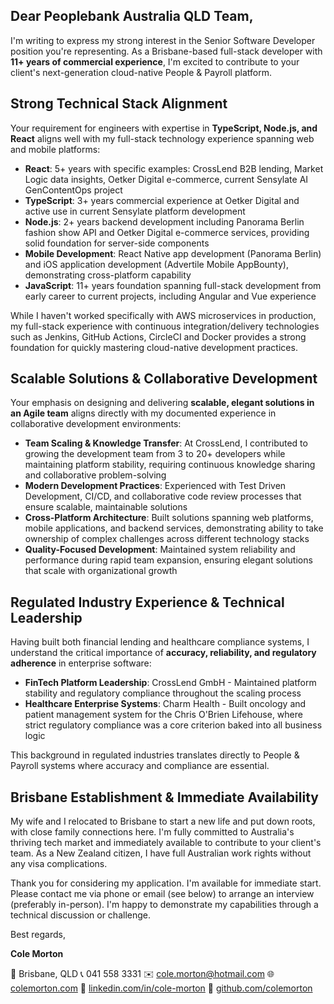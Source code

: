 ## Dear Peoplebank Australia QLD Team,

I'm writing to express my strong interest in the Senior Software Developer position you're representing. As a Brisbane-based full-stack developer with **11+ years of commercial experience**, I'm excited to contribute to your client's next-generation cloud-native People & Payroll platform.

## Strong Technical Stack Alignment

Your requirement for engineers with expertise in **TypeScript, Node.js, and React** aligns well with my full-stack technology experience spanning web and mobile platforms:

- **React**: 5+ years with specific examples: CrossLend B2B lending, Market Logic data insights, Oetker Digital e-commerce, current Sensylate AI GenContentOps project
- **TypeScript**: 3+ years commercial experience at Oetker Digital and active use in current Sensylate platform development
- **Node.js**: 2+ years backend development including Panorama Berlin fashion show API and Oetker Digital e-commerce services, providing solid foundation for server-side components
- **Mobile Development**: React Native app development (Panorama Berlin) and iOS application development (Advertile Mobile AppBounty), demonstrating cross-platform capability
- **JavaScript**: 11+ years foundation spanning full-stack development from early career to current projects, including Angular and Vue experience

While I haven't worked specifically with AWS microservices in production, my full-stack experience with continuous integration/delivery technologies such as Jenkins, GitHub Actions, CircleCI and Docker provides a strong foundation for quickly mastering cloud-native development practices.

## Scalable Solutions & Collaborative Development

Your emphasis on designing and delivering **scalable, elegant solutions in an Agile team** aligns directly with my documented experience in collaborative development environments:

- **Team Scaling & Knowledge Transfer**: At CrossLend, I contributed to growing the development team from 3 to 20+ developers while maintaining platform stability, requiring continuous knowledge sharing and collaborative problem-solving
- **Modern Development Practices**: Experienced with Test Driven Development, CI/CD, and collaborative code review processes that ensure scalable, maintainable solutions
- **Cross-Platform Architecture**: Built solutions spanning web platforms, mobile applications, and backend services, demonstrating ability to take ownership of complex challenges across different technology stacks
- **Quality-Focused Development**: Maintained system reliability and performance during rapid team expansion, ensuring elegant solutions that scale with organizational growth

## Regulated Industry Experience & Technical Leadership

Having built both financial lending and healthcare compliance systems, I understand the critical importance of **accuracy, reliability, and regulatory adherence** in enterprise software:

- **FinTech Platform Leadership**: CrossLend GmbH - Maintained platform stability and regulatory compliance throughout the scaling process
- **Healthcare Enterprise Systems**: Charm Health - Built oncology and patient management system for the Chris O'Brien Lifehouse, where strict regulatory compliance was a core criterion baked into all business logic

This background in regulated industries translates directly to People & Payroll systems where accuracy and compliance are essential.

## Brisbane Establishment & Immediate Availability

My wife and I relocated to Brisbane to start a new life and put down roots, with close family connections here. I'm fully committed to Australia's thriving tech market and immediately available to contribute to your client's team. As a New Zealand citizen, I have full Australian work rights without any visa complications.

Thank you for considering my application. I'm available for immediate start. Please contact me via phone or email (see below) to arrange an interview (preferably in-person). I'm happy to demonstrate my capabilities through a technical discussion or challenge.

Best regards,

**Cole Morton**

📍 Brisbane, QLD
📞 041 558 3331
✉️ cole.morton@hotmail.com
🌐 [colemorton.com](https://colemorton.com)
💼 [linkedin.com/in/cole-morton](https://www.linkedin.com/in/cole-morton-72300745/)
📂 [github.com/colemorton](https://github.com/colemorton)